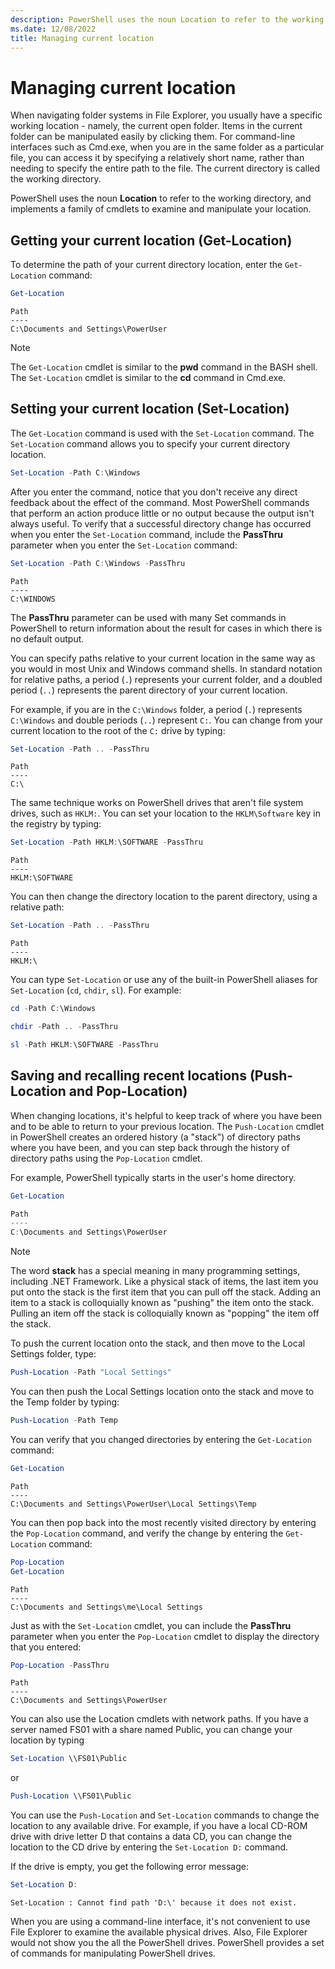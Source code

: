 ```yaml
---
description: PowerShell uses the noun Location to refer to the working directory, and implements a family of cmdlets to examine and manipulate your location.
ms.date: 12/08/2022
title: Managing current location
---
```

# Managing current location

When navigating folder systems in File Explorer, you usually have a specific working location -
namely, the current open folder. Items in the current folder can be manipulated easily by clicking
them. For command-line interfaces such as Cmd.exe, when you are in the same folder as a particular
file, you can access it by specifying a relatively short name, rather than needing to specify the
entire path to the file. The current directory is called the working directory.

PowerShell uses the noun **Location** to refer to the working directory, and implements a family of
cmdlets to examine and manipulate your location.

## Getting your current location (Get-Location)

To determine the path of your current directory location, enter the `Get-Location` command:

```powershell
Get-Location
```

```Output
Path
----
C:\Documents and Settings\PowerUser
```

> [!NOTE]
> The `Get-Location` cmdlet is similar to the **pwd** command in the BASH shell. The `Set-Location`
> cmdlet is similar to the **cd** command in Cmd.exe.

## Setting your current location (Set-Location)

The `Get-Location` command is used with the `Set-Location` command. The `Set-Location` command
allows you to specify your current directory location.

```powershell
Set-Location -Path C:\Windows
```

After you enter the command, notice that you don't receive any direct feedback about the effect of
the command. Most PowerShell commands that perform an action produce little or no output because the
output isn't always useful. To verify that a successful directory change has occurred when you enter
the `Set-Location` command, include the **PassThru** parameter when you enter the `Set-Location`
command:

```powershell
Set-Location -Path C:\Windows -PassThru
```

```Output
Path
----
C:\WINDOWS
```

The **PassThru** parameter can be used with many Set commands in PowerShell to return information
about the result for cases in which there is no default output.

You can specify paths relative to your current location in the same way as you would in most Unix
and Windows command shells. In standard notation for relative paths, a period (`.`) represents your
current folder, and a doubled period (`..`) represents the parent directory of your current
location.

For example, if you are in the `C:\Windows` folder, a period (`.`) represents `C:\Windows` and
double periods (`..`) represent `C:`. You can change from your current location to the root of the
`C:` drive by typing:

```powershell
Set-Location -Path .. -PassThru
```

```Output
Path
----
C:\
```

The same technique works on PowerShell drives that aren't file system drives, such as `HKLM:`. You
can set your location to the `HKLM\Software` key in the registry by typing:

```powershell
Set-Location -Path HKLM:\SOFTWARE -PassThru
```

```Output
Path
----
HKLM:\SOFTWARE
```

You can then change the directory location to the parent directory, using a relative path:

```powershell
Set-Location -Path .. -PassThru
```

```Output
Path
----
HKLM:\
```

You can type `Set-Location` or use any of the built-in PowerShell aliases for `Set-Location` (`cd`,
`chdir`, `sl`). For example:

```powershell
cd -Path C:\Windows
```

```powershell
chdir -Path .. -PassThru
```

```powershell
sl -Path HKLM:\SOFTWARE -PassThru
```

## Saving and recalling recent locations (Push-Location and Pop-Location)

When changing locations, it's helpful to keep track of where you have been and to be able to return
to your previous location. The `Push-Location` cmdlet in PowerShell creates an ordered history (a
"stack") of directory paths where you have been, and you can step back through the history of
directory paths using the `Pop-Location` cmdlet.

For example, PowerShell typically starts in the user's home directory.

```powershell
Get-Location

Path
----
C:\Documents and Settings\PowerUser
```

> [!NOTE]
> The word **stack** has a special meaning in many programming settings, including .NET Framework.
> Like a physical stack of items, the last item you put onto the stack is the first item that you
> can pull off the stack. Adding an item to a stack is colloquially known as "pushing" the item onto
> the stack. Pulling an item off the stack is colloquially known as "popping" the item off the
> stack.

To push the current location onto the stack, and then move to the Local Settings folder, type:

```powershell
Push-Location -Path "Local Settings"
```

You can then push the Local Settings location onto the stack and move to the Temp folder by typing:

```powershell
Push-Location -Path Temp
```

You can verify that you changed directories by entering the `Get-Location` command:

```powershell
Get-Location
```

```Output
Path
----
C:\Documents and Settings\PowerUser\Local Settings\Temp
```

You can then pop back into the most recently visited directory by entering the `Pop-Location`
command, and verify the change by entering the `Get-Location` command:

```powershell
Pop-Location
Get-Location
```

```Output
Path
----
C:\Documents and Settings\me\Local Settings
```

Just as with the `Set-Location` cmdlet, you can include the **PassThru** parameter when you enter
the `Pop-Location` cmdlet to display the directory that you entered:

```powershell
Pop-Location -PassThru
```

```Output
Path
----
C:\Documents and Settings\PowerUser
```

You can also use the Location cmdlets with network paths. If you have a server named FS01 with a
share named Public, you can change your location by typing

```powershell
Set-Location \\FS01\Public
```

or

```powershell
Push-Location \\FS01\Public
```

You can use the `Push-Location` and `Set-Location` commands to change the location to any available
drive. For example, if you have a local CD-ROM drive with drive letter D that contains a data CD,
you can change the location to the CD drive by entering the `Set-Location D:` command.

If the drive is empty, you get the following error message:

```powershell
Set-Location D:
```

```Output
Set-Location : Cannot find path 'D:\' because it does not exist.
```

When you are using a command-line interface, it's not convenient to use File Explorer to examine the
available physical drives. Also, File Explorer would not show you the all the PowerShell drives.
PowerShell provides a set of commands for manipulating PowerShell drives.
